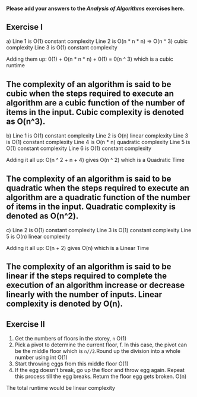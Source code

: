 #### Please add your answers to the ***Analysis of  Algorithms*** exercises here.

## Exercise I

a)
Line 1 is O(1) constant complexity
Line 2 is O(n * n * n) => O(n ^ 3) cubic complexity
Line 3 is O(1) constant complexity

Adding them up: 0(1) + O(n * n * n) + 0(1) = 0(n ^ 3) which is a cubic runtime

## The complexity of an algorithm is said to be cubic when the steps required to execute an algorithm are a cubic function of the number of items in the input. Cubic complexity is denoted as O(n^3). 

b)
Line 1 is O(1) constant complexity
Line 2 is O(n) linear complexity
Line 3 is O(1) constant complexity
Line 4 is O(n * n) quadratic complexity
Line 5 is O(1) constant complexity
Line 6 is O(1) constant complexity

Adding it all up: O(n ^ 2 + n + 4) gives O(n ^ 2) which is a Quadratic Time

## The complexity of an algorithm is said to be quadratic when the steps required to execute an algorithm are a quadratic function of the number of items in the input. Quadratic complexity is denoted as O(n^2). 


c)
Line 2 is O(1) constant complexity
Line 3 is O(1) constant complexity
Line 5 is O(n) linear complexity

Adding it all up: O(n + 2) gives O(n) which is a Linear Time

## The complexity of an algorithm is said to be linear if the steps required to complete the execution of an algorithm increase or decrease linearly with the number of inputs. Linear complexity is denoted by O(n).

## Exercise II
1. Get the numbers of floors in the storey, `n` O(1)
2. Pick a pivot to determine the current floor, f. In this case, the pivot can be the middle floor which is `n//2`.Round up the division into a whole number using int  O(1)
3. Start throwing eggs from this middle floor O(1)
4. If the egg doesn't break, go up the floor and throw egg again. Repeat this process till the egg breaks. Return the floor egg gets broken. O(n)


The total runtime would be linear complexity